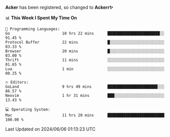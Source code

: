 **Acker** has been registered, so changed to **Ackerr✨**

<!--START_SECTION:waka-->
📊 **This Week I Spent My Time On** 

```text
💬 Programming Languages: 
Go                       10 hrs 22 mins      ███████████████████████░░   91.45 % 
Protocol Buffer          22 mins             █░░░░░░░░░░░░░░░░░░░░░░░░   03.33 % 
Browser                  20 mins             █░░░░░░░░░░░░░░░░░░░░░░░░   03.00 % 
Thrift                   11 mins             ░░░░░░░░░░░░░░░░░░░░░░░░░   01.65 % 
Lua                      1 min               ░░░░░░░░░░░░░░░░░░░░░░░░░   00.25 % 

🔥 Editors: 
GoLand                   9 hrs 49 mins       ██████████████████████░░░   86.57 % 
Neovim                   1 hr 31 mins        ███░░░░░░░░░░░░░░░░░░░░░░   13.43 % 

💻 Operating System: 
Mac                      11 hrs 20 mins      █████████████████████████   100.00 % 
```


 Last Updated on 2024/06/06 01:13:23 UTC
<!--END_SECTION:waka-->
